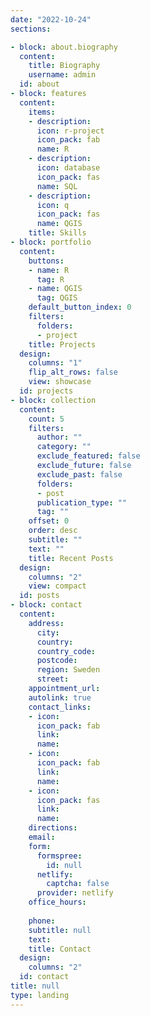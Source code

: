 ```yaml
---
date: "2022-10-24"
sections:

- block: about.biography
  content:
    title: Biography
    username: admin
  id: about
- block: features
  content:
    items:
    - description: 
      icon: r-project
      icon_pack: fab
      name: R
    - description: 
      icon: database
      icon_pack: fas
      name: SQL
    - description: 
      icon: q
      icon_pack: fas
      name: QGIS 
    title: Skills
- block: portfolio
  content:
    buttons:
    - name: R
      tag: R
    - name: QGIS
      tag: QGIS
    default_button_index: 0
    filters:
      folders:
      - project
    title: Projects
  design:
    columns: "1"
    flip_alt_rows: false
    view: showcase
  id: projects
- block: collection
  content:
    count: 5
    filters:
      author: ""
      category: ""
      exclude_featured: false
      exclude_future: false
      exclude_past: false
      folders:
      - post
      publication_type: ""
      tag: ""
    offset: 0
    order: desc
    subtitle: ""
    text: ""
    title: Recent Posts
  design:
    columns: "2"
    view: compact
  id: posts
- block: contact
  content:
    address:
      city: 
      country: 
      country_code: 
      postcode: 
      region: Sweden
      street: 
    appointment_url: 
    autolink: true
    contact_links:
    - icon: 
      icon_pack: fab
      link: 
      name: 
    - icon: 
      icon_pack: fab
      link: 
      name: 
    - icon: 
      icon_pack: fas
      link: 
      name: 
    directions: 
    email: 
    form:
      formspree:
        id: null
      netlify:
        captcha: false
      provider: netlify
    office_hours:
    
    phone: 
    subtitle: null
    text: 
    title: Contact
  design:
    columns: "2"
  id: contact
title: null
type: landing
---
```

